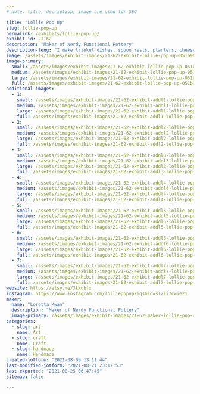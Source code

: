 ```yaml
---
# note: title, decription, image are used for SEO

title: "Lollie Pop Up"
slug: lollie-pop-up
permalink: /exhibits/lollie-pop-up/
exhibit-id: 21-62
description: "Maker of Nerdy Functional Pottery"
description-long: "I make trinket dishes, spoon rests, planters, cheese boards, spoons, tiny figurines, and dice towers."
image: /assets/images/exhibit-images/21-62-exhibit-lollie-pop-up-051b96c0-88ea-477c-8a45-212929475c04-large.jpeg
image-primary: 
  small: /assets/images/exhibit-images/21-62-exhibit-lollie-pop-up-051b96c0-88ea-477c-8a45-212929475c04-small.jpeg
  medium: /assets/images/exhibit-images/21-62-exhibit-lollie-pop-up-051b96c0-88ea-477c-8a45-212929475c04-medium.jpeg
  large: /assets/images/exhibit-images/21-62-exhibit-lollie-pop-up-051b96c0-88ea-477c-8a45-212929475c04-large.jpeg
  full: /assets/images/exhibit-images/21-62-exhibit-lollie-pop-up-051b96c0-88ea-477c-8a45-212929475c04-full.jpeg
additional-images: 
  - 1:
    small: /assets/images/exhibit-images/21-62-exhibit-addl1-lollie-pop-up-0571cf11-824c-46ee-ad1e-3b9e8d817b91-small.jpeg
    medium: /assets/images/exhibit-images/21-62-exhibit-addl1-lollie-pop-up-0571cf11-824c-46ee-ad1e-3b9e8d817b91-medium.jpeg
    large: /assets/images/exhibit-images/21-62-exhibit-addl1-lollie-pop-up-0571cf11-824c-46ee-ad1e-3b9e8d817b91-large.jpeg
    full: /assets/images/exhibit-images/21-62-exhibit-addl1-lollie-pop-up-0571cf11-824c-46ee-ad1e-3b9e8d817b91-full.jpeg
  - 2:
    small: /assets/images/exhibit-images/21-62-exhibit-addl2-lollie-pop-up-40456b17-f11b-4daf-9f39-b5e4b12ed67f-small.jpeg
    medium: /assets/images/exhibit-images/21-62-exhibit-addl2-lollie-pop-up-40456b17-f11b-4daf-9f39-b5e4b12ed67f-medium.jpeg
    large: /assets/images/exhibit-images/21-62-exhibit-addl2-lollie-pop-up-40456b17-f11b-4daf-9f39-b5e4b12ed67f-large.jpeg
    full: /assets/images/exhibit-images/21-62-exhibit-addl2-lollie-pop-up-40456b17-f11b-4daf-9f39-b5e4b12ed67f-full.jpeg
  - 3:
    small: /assets/images/exhibit-images/21-62-exhibit-addl3-lollie-pop-up-71547fd8-8ec1-4490-910e-6480a41c4fe0-small.jpeg
    medium: /assets/images/exhibit-images/21-62-exhibit-addl3-lollie-pop-up-71547fd8-8ec1-4490-910e-6480a41c4fe0-medium.jpeg
    large: /assets/images/exhibit-images/21-62-exhibit-addl3-lollie-pop-up-71547fd8-8ec1-4490-910e-6480a41c4fe0-large.jpeg
    full: /assets/images/exhibit-images/21-62-exhibit-addl3-lollie-pop-up-71547fd8-8ec1-4490-910e-6480a41c4fe0-full.jpeg
  - 4:
    small: /assets/images/exhibit-images/21-62-exhibit-addl4-lollie-pop-up-74024fb7-72f6-4250-af32-55af134d6521-small.jpeg
    medium: /assets/images/exhibit-images/21-62-exhibit-addl4-lollie-pop-up-74024fb7-72f6-4250-af32-55af134d6521-medium.jpeg
    large: /assets/images/exhibit-images/21-62-exhibit-addl4-lollie-pop-up-74024fb7-72f6-4250-af32-55af134d6521-large.jpeg
    full: /assets/images/exhibit-images/21-62-exhibit-addl4-lollie-pop-up-74024fb7-72f6-4250-af32-55af134d6521-full.jpeg
  - 5:
    small: /assets/images/exhibit-images/21-62-exhibit-addl5-lollie-pop-up-8cf9c60a-9280-40da-b75f-0468a59cd05f-small.jpeg
    medium: /assets/images/exhibit-images/21-62-exhibit-addl5-lollie-pop-up-8cf9c60a-9280-40da-b75f-0468a59cd05f-medium.jpeg
    large: /assets/images/exhibit-images/21-62-exhibit-addl5-lollie-pop-up-8cf9c60a-9280-40da-b75f-0468a59cd05f-large.jpeg
    full: /assets/images/exhibit-images/21-62-exhibit-addl5-lollie-pop-up-8cf9c60a-9280-40da-b75f-0468a59cd05f-full.jpeg
  - 6:
    small: /assets/images/exhibit-images/21-62-exhibit-addl6-lollie-pop-up-d869423f-48fb-4686-b76d-d5aa7583d09d-small.jpeg
    medium: /assets/images/exhibit-images/21-62-exhibit-addl6-lollie-pop-up-d869423f-48fb-4686-b76d-d5aa7583d09d-medium.jpeg
    large: /assets/images/exhibit-images/21-62-exhibit-addl6-lollie-pop-up-d869423f-48fb-4686-b76d-d5aa7583d09d-large.jpeg
    full: /assets/images/exhibit-images/21-62-exhibit-addl6-lollie-pop-up-d869423f-48fb-4686-b76d-d5aa7583d09d-full.jpeg
  - 7:
    small: /assets/images/exhibit-images/21-62-exhibit-addl7-lollie-pop-up-fa745ba1-8f26-464f-8333-40d6bb133fdf-small.jpeg
    medium: /assets/images/exhibit-images/21-62-exhibit-addl7-lollie-pop-up-fa745ba1-8f26-464f-8333-40d6bb133fdf-medium.jpeg
    large: /assets/images/exhibit-images/21-62-exhibit-addl7-lollie-pop-up-fa745ba1-8f26-464f-8333-40d6bb133fdf-large.jpeg
    full: /assets/images/exhibit-images/21-62-exhibit-addl7-lollie-pop-up-fa745ba1-8f26-464f-8333-40d6bb133fdf-full.jpeg
website: https://etsy.me/3kkubfx
instagram: https://www.instagram.com/lolliepopup?igshid=sl2ii7cwiez1
maker: 
  name: "Loretta Kwan"
  description: "Maker of Nerdy Functional Pottery"
  image-primary: /assets/images/exhibit-images/21-62-maker-lollie-pop-up-9e8fa0d0-214f-4372-939e-4362bd9adbbe-medium.jpeg
categories: 
  - slug: art
    name: Art
  - slug: craft
    name: Craft
  - slug: handmade
    name: Handmade
created-jotform: "2021-08-09 13:11:44"
last-modified-jotform: "2021-08-21 23:17:53"
last-exported: "2021-08-25 06:47:45"
sitemap: false

---
```

